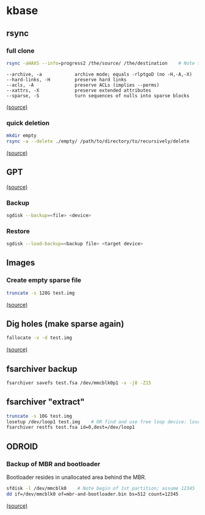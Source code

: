 # kbase

## rsync

### full clone

```bash
rsync -aHAXS --info=progress2 /the/source/ /the/destination    # Note the trailing slash for source!
```

```
--archive, -a            archive mode; equals -rlptgoD (no -H,-A,-X)
--hard-links, -H         preserve hard links
--acls, -A               preserve ACLs (implies --perms)
--xattrs, -X             preserve extended attributes
--sparse, -S             turn sequences of nulls into sparse blocks
```

[(source)](https://wiki.archlinux.org/index.php/rsync#File_system_cloning)

### quick deletion

```bash
mkdir empty
rsync -a --delete ./empty/ /path/to/directory/to/recursively/delete    # Note the trailing slash for source!
```

[(source)](https://serverfault.com/questions/183821/rm-on-a-directory-with-millions-of-files/513083#513083)


## GPT

[(source)](https://www.dedoimedo.com/computers/gpt-disk-backup-partition-table.html)

### Backup

```bash
sgdisk --backup=<file> <device>
```

### Restore

```bash
sgdisk --load-backup=<backup file> <target device>
```

## Images

### Create empty sparse file

```bash
truncate -s 128G test.img
```

[(source)](https://www.systutorials.com/handling-sparse-files-on-linux/)

## Dig holes (make sparse again)

```bash
fallocate -v -d test.img
```

[(source)](https://www.systutorials.com/handling-sparse-files-on-linux/#comment-170695)


## fsarchiver backup

```bash
fsarchiver savefs test.fsa /dev/mmcblk0p1 -v -j8 -Z15
```

## fsarchiver "extract"

```bash
truncate -s 10G test.img
losetup /dev/loop1 test.img    # OR find and use free loop device: losetup -f --show test.img
fsarchiver restfs test.fsa id=0,dest=/dev/loop1
```


## ODROID

### Backup of MBR and bootloader

Bootloader resides in unallocated area behind the MBR.

```bash
sfdisk -l /dev/mmcblk0    # Note begin of 1st partition; assume 12345
dd if=/dev/mmcblk0 of=mbr-and-bootloader.bin bs=512 count=12345
```

[(source)](https://forum.odroid.com/viewtopic.php?t=22930)

